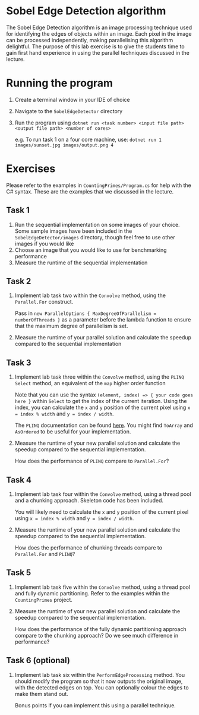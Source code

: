 # Sobel Edge Detection algorithm

The Sobel Edge Detection algorithm is an image processing technique used for identifying the edges of objects within an image. Each pixel in the image can be processed independently, making parallelising this algorithm delightful. The purpose of this lab exercise is to give the students time to gain first hand experience in using the parallel techniques discussed in the lecture.

# Running the program

1. Create a terminal window in your IDE of choice 
2. Navigate to the `SobelEdgeDetector` directory
3. Run the program using `dotnet run <task number> <input file path> <output file path> <number of cores>` 
   
   e.g. To run task 1 on a four core machine, use: `dotnet run 1 images/sunset.jpg images/output.png 4`

# Exercises

Please refer to the examples in `CountingPrimes/Program.cs` for help with the C# syntax. These are the examples that we discussed in the lecture. 

## Task 1

1. Run the sequential implementation on some images of your choice. Some sample images have been included in the `SobelEdgeDetector/images` directory, though feel free to use other images if you would like
2. Choose an image that you would like to use for benchmarking performance 
3. Measure the runtime of the sequential implementation 

## Task 2

1. Implement lab task two within the `Convolve` method, using the `Parallel.For` construct.

    Pass in `new ParallelOptions { MaxDegreeOfParallelism = numberOfThreads }` as a parameter before the lambda function to ensure that the maximum degree of parallelism is set.

2. Measure the runtime of your parallel solution and calculate the speedup compared to the sequential implementation

## Task 3

1. Implement lab task three within the `Convolve` method, using the `PLINQ Select` method, an equivalent of the `map` higher order function

    Note that you can use the syntax `(element, index) => { your code goes here }` within `Select` to get the index of the current iteration. Using the index, you can calculate the `x` and `y` position of the current pixel using `x = index % width` and `y = index / width`.

    The `PLINQ` documentation can be found [here](https://learn.microsoft.com/en-us/dotnet/standard/parallel-programming/introduction-to-plinq). You might find `ToArray` and `AsOrdered` to be useful for your implementation.

2. Measure the runtime of your new parallel solution and calculate the speedup compared to the sequential implementation. 

    How does the performance of `PLINQ` compare to `Parallel.For`?

## Task 4

1. Implement lab task four within the `Convolve` method, using a thread pool and a chunking approach. Skeleton code has been included.
   
   You will likely need to calculate the `x` and `y` position of the current pixel using `x = index % width` and `y = index / width`.

2. Measure the runtime of your new parallel solution and calculate the speedup compared to the sequential implementation. 

    How does the performance of chunking threads compare to `Parallel.For` and `PLINQ`?

## Task 5

1. Implement lab task five within the `Convolve` method, using a thread pool and fully dynamic partitioning. Refer to the examples within the `CountingPrimes` project.

2. Measure the runtime of your new parallel solution and calculate the speedup compared to the sequential implementation. 

    How does the performance of the fully dynamic partitioning approach compare to the chunking approach? Do we see much difference in performance?

## Task 6 (optional)

1. Implement lab task six within the `PerformEdgeProcessing` method. You should modify the program so that it now outputs the original image, with the detected edges on top. You can optionally colour the edges to make them stand out. 

    Bonus points if you can implement this using a parallel technique. 
